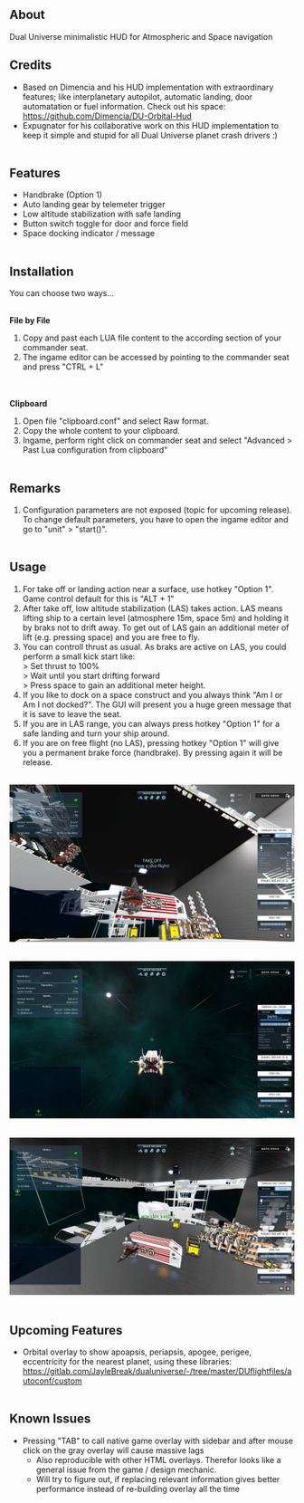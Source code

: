 ## About
Dual Universe minimalistic HUD for Atmospheric and Space navigation


## Credits
* Based on Dimencia and his HUD implementation with extraordinary features; like interplanetary autopilot, automatic landing, door automatation or fuel information. Check out his space: https://github.com/Dimencia/DU-Orbital-Hud
* Expugnator for his collaborative work on this HUD implementation to keep it simple and stupid for all Dual Universe planet crash drivers :)
<br/><br/>

## Features
* Handbrake (Option 1)
* Auto landing gear by telemeter trigger
* Low altitude stabilization with safe landing
* Button switch toggle for door and force field
* Space docking indicator / message
<br/><br/>

## Installation
You can choose two ways...
<br/><br/>

**File by File**
1. Copy and past each LUA file content to the according section of your commander seat. 
1. The ingame editor can be accessed by pointing to the commander seat and press "CTRL + L"  
<br/><br/>

**Clipboard**
1. Open file "clipboard.conf" and select Raw format. 
1. Copy the whole content to your clipboard.
1. Ingame, perform right click on commander seat and select "Advanced > Past Lua configuration from clipboard" 
<br/><br/>

## Remarks
1. Configuration parameters are not exposed (topic for upcoming release). To change default parameters, you have to open the ingame editor and go to "unit" > "start()".
<br/><br/>

## Usage
1. For take off or landing action near a surface, use hotkey "Option 1". Game control default for this is "ALT + 1"
1. After take off, low altitude stabilization (LAS) takes action. LAS means lifting ship to a certain level (atmosphere 15m, space 5m) and holding it by braks not to drift away. To get out of LAS gain an additional meter of lift (e.g. pressing space) and you are free to fly.
1. You can controll thrust as usual. As braks are active on LAS, you could perform a small kick start like: 
<br/>> Set thrust to 100%
<br/>> Wait until you start drifting forward
<br/>> Press space to gain an additional meter height.
1. If you like to dock on a space construct and you always think "Am I or Am I not docked?". The GUI will present you a huge green message that it is save to leave the seat.
1. If you are in LAS range, you can always press hotkey "Option 1" for a safe landing and turn your ship around.
1. If you are on free flight (no LAS), pressing hotkey "Option 1" will give you a permanent brake force (handbrake). By pressing again it will be release.
<br/><br/>

![Take Off](/media/TakeOff.png)
<br/><br/>

![Space Flight](/media/SpaceFlight.png)
<br/><br/>

![Spacedock](/media/Docking.png)
<br/><br/>

## Upcoming Features
* Orbital overlay to show apoapsis, periapsis, apogee, perigee, eccentricity for the nearest planet, using these libraries: https://gitlab.com/JayleBreak/dualuniverse/-/tree/master/DUflightfiles/autoconf/custom
<br/><br/>

## Known Issues
* Pressing "TAB" to call native game overlay with sidebar and after mouse click on the gray overlay will cause massive lags
    * Also reproducible with other HTML overlays. 
    Therefor looks like a general issue from the game / design mechanic.
    * Will try to figure out, if replacing relevant information gives better performance instead of re-building overlay all the time
